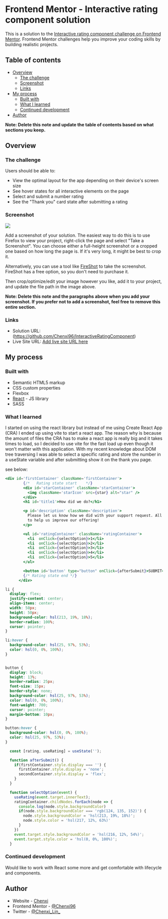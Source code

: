 # Frontend Mentor - Interactive rating component solution

This is a solution to the [Interactive rating component challenge on Frontend Mentor](https://www.frontendmentor.io/challenges/interactive-rating-component-koxpeBUmI). Frontend Mentor challenges help you improve your coding skills by building realistic projects. 

## Table of contents

- [Overview](#overview)
  - [The challenge](#the-challenge)
  - [Screenshot](#screenshot)
  - [Links](#links)
- [My process](#my-process)
  - [Built with](#built-with)
  - [What I learned](#what-i-learned)
  - [Continued development](#continued-development)
- [Author](#author)

**Note: Delete this note and update the table of contents based on what sections you keep.**

## Overview

### The challenge

Users should be able to:

- View the optimal layout for the app depending on their device's screen size
- See hover states for all interactive elements on the page
- Select and submit a number rating
- See the "Thank you" card state after submitting a rating

### Screenshot

![](./src/images/localhost_5173_.png)

Add a screenshot of your solution. The easiest way to do this is to use Firefox to view your project, right-click the page and select "Take a Screenshot". You can choose either a full-height screenshot or a cropped one based on how long the page is. If it's very long, it might be best to crop it.

Alternatively, you can use a tool like [FireShot](https://getfireshot.com/) to take the screenshot. FireShot has a free option, so you don't need to purchase it. 

Then crop/optimize/edit your image however you like, add it to your project, and update the file path in the image above.

**Note: Delete this note and the paragraphs above when you add your screenshot. If you prefer not to add a screenshot, feel free to remove this entire section.**

### Links

- Solution URL: (https://github.com/Chenxi96/InteractiveRatingComponent)
- Live Site URL: [Add live site URL here](https://your-live-site-url.com)

## My process

### Built with

- Semantic HTML5 markup
- CSS custom properties
- Flexbox
- [React](https://reactjs.org/) - JS library
- SASS


### What I learned

I started on using the react library but instead of me using Create React App (CRA) I ended up using vite to start a react app. The reason why is because the amount of files the CRA has to make a react app is really big and it takes times to load, so I decided to use vite for the fast load up even though it won't matter with this application. With my recent knowledge about DOM tree traversing I was able to select a specific rating and store the number in a useState variable and after submitting show it on the thank you page.

see below:

```jsx
<div id='firstContainer' className='firstContainer'>
        {/*   Rating state start    */}
        <div id='starContainer' className='starContainer'>
          <img className='starIcon' src={star} alt="star" />
        </div>
        <h1 id='title1'>How did we do?</h1>

        <p id='description' className='description'>
          Please let us know how we did with your support request. All feedback is appreciated 
          to help us improve our offering!
        </p>

        <ul id='ratingContainer' className='ratingContainer'>
          <li  onClick={selectOption}>1</li>
          <li  onClick={selectOption}>2</li>
          <li  onClick={selectOption}>3</li>
          <li  onClick={selectOption}>4</li>
          <li  onClick={selectOption}>5</li>
        </ul>

        <button id='button' type="button" onClick={afterSubmit}>SUBMIT</button>
        {/* Rating state end */}
      </div>
```
```scss
li {
  display: flex;
  justify-content: center;
  align-items: center;
  width: 50px;
  height: 50px;
  background-color: hsl(213, 19%, 18%);
  border-radius: 100%;
  cursor: pointer;
}

li:hover {
  background-color: hsl(25, 97%, 53%);
  color: hsl(0, 0%, 100%);
}


button {
  display: block;
  height: 13%;
  border-radius: 25px;
  font-size: 15px;
  border-style: none;
  background-color: hsl(25, 97%, 53%);
  color: hsl(0, 0%, 100%);
  font-weight: 700;
  cursor: pointer;
  margin-bottom: 10px;
}

button:hover {
  background-color: hsl(0, 0%, 100%);
  color: hsl(25, 97%, 53%);
}
```
```js
  const [rating, useRating] = useState('');

  function afterSubmit() {
    if(firstContainer.style.display === '') {
      firstContainer.style.display = 'none';
      secondContainer.style.display = 'flex';
    }
  }

  function selectOption(event) {
    useRating(event.target.innerText);
    ratingContainer.childNodes.forEach(node => {
      console.log(node.style.backgroundColor)
      if(node.style.backgroundColor === 'rgb(124, 135, 152)') {
        node.style.backgroundColor = 'hsl(213, 19%, 18%)';
        node.style.color = 'hsl(217, 12%, 63%)'
      }
    })
    event.target.style.backgroundColor = 'hsl(216, 12%, 54%)';
    event.target.style.color = 'hsl(0, 0%, 100%)';
  }
```

### Continued development

Would like to work with React some more and get comfortable with lifecycle and components.


## Author

- Website - [Chenxi](https://my-portfolio-vert-xi-14.vercel.app/)
- Frontend Mentor - [@Chenxi96](https://www.frontendmentor.io/profile/Chenxi96)
- Twitter - [@Chenxi_Lin_](https://www.twitter.com/Chenxi_Lin_)

